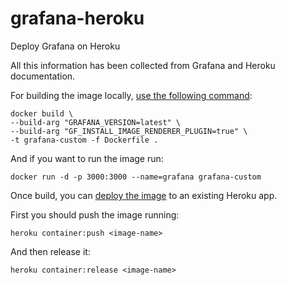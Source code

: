 # grafana-heroku
Deploy Grafana on Heroku


All this information has been collected from Grafana and Heroku documentation.

For building the image locally, [use the following command](https://grafana.com/docs/grafana/latest/installation/docker/#build-with-grafana-image-renderer-plugin-pre-installed):

```
docker build \
--build-arg "GRAFANA_VERSION=latest" \
--build-arg "GF_INSTALL_IMAGE_RENDERER_PLUGIN=true" \
-t grafana-custom -f Dockerfile .
```

And if you want to run the image run:

```
docker run -d -p 3000:3000 --name=grafana grafana-custom
```

Once build, you can [deploy the image](https://devcenter.heroku.com/articles/container-registry-and-runtime#getting-started) to an existing Heroku app.

First you should push the image running:
```
heroku container:push <image-name>
```

And then release it:
```
heroku container:release <image-name>
```
